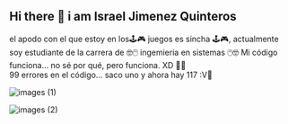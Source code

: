## Hi there 👋 i am Israel Jimenez Quinteros
el apodo  con el que estoy en los🕹️🎮 juegos es sincha 🕹️🎮,
actualmente soy estudiante de la carrera de 🤓🖱️ ingemieria en sistemas 🖱️🤓
Mi código funciona... no sé por qué, pero funciona. XD 🫠😅  
99 errores en el código... saco uno y ahora hay 117 :V🤡 

![images (1)](https://github.com/user-attachments/assets/10d1d243-f6e3-48b9-99d9-d43097074fe5)

![images (2)](https://github.com/user-attachments/assets/0c5e4d8c-ffe5-4188-a17d-92e0c92f2066)

<!--<img width="624" height="630" alt="incremento" src="https://github.com/user-attachments/assets/d2026d1b-312c-4de7-98b8-c2754da36818" /> 



<!--
**isra-jq/isra-jq** is a ✨ _special_ ✨ repository because its `README.md` (this file) appears on your GitHub profile.

Here are some ideas to get you started:

- 🔭 I’m currently working on ...
- 🌱 I’m currently learning ...
- 👯 I’m looking to collaborate on ...
- 🤔 I’m looking for help with ...
- 💬 Ask me about ...
- 📫 How to reach me: ...
- 😄 Pronouns: ...
- ⚡ Fun fact: ...
-->
